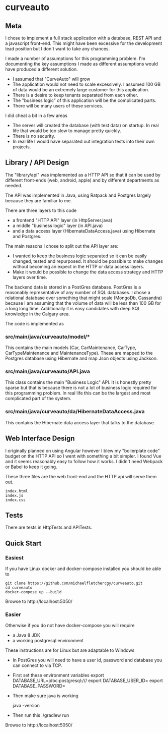 # curveauto

## Meta

I chose to implement a full stack application with a database, REST API and a javascript front-end.  This might have
been excessive for the development lead position but I don't want to take any chances.

I made a number of assumptions for this programming problem.  I'm documenting the key assumptions I made as different
assumptions would have produced a different solution.

 * I assumed that "CurveAuto" will grow 
 * The application would not need to scale excessively.  I assumed 100 GB of data would be an extremely large customer
   for this application.
 * There is a desire to keep tenants separated from each other.
 * The "business logic" of this application will be the complicated parts.
 * There will be many users of these services.

I did cheat a bit in a few areas

 * The server will created the database (with test data) on startup.  In real life that would be too slow to manage
   pretty quickly.
 * There is no security.
 * In real life I would have separated out integration tests into their own projects.

## Library / API Design

The "library/api" was implemented as a HTTP API so that it can be used by different front-ends (web, android, apple)
and by different departments as needed.

The API was implemented in Java, using Ratpack and Postgres largely because they are familiar to me.

There are three layers to this code

 * a frontend "HTTP API" layer (in HttpServer.java)
 * a middle "business logic" layer (in API.java)
 * and a data access layer (HibernateDataAccess.java) using Hibernate and Postgres.

The main reasons I chose to split out the API layer are:

 * I wanted to keep the business logic separated so it can be easily changed, tested and repurposed.  It should be
   possible to make changes without becoming an expect in the HTTP or data access layers.
 * Make it would be possible to change the data access strategy and HTTP layers over time.

The backend data is stored in a PostGres database. PostGres is a reasonably representative of any number of SQL
databases. I chose a relational database over something that might scale (MongoDb, Cassandra) because I am assuming
that the volume of data will be less than 100 GB for a long long time.  Additionally it is easy candidates with deep
SQL knowledge in the Calgary area.

The code is implemented as

### src/main/java/curveauto/model/*

This contains the main models (Car, CarMaintenance, CarType, CarTypeMaintenance and MaintenanceType).  These are mapped
to the Postgres database using Hibernate and map Json objects using Jackson.

### src/main/java/curveauto/API.java

This class contains the main "Business Logic" API.  It is honestly pretty sparse but that is because there is not a lot
of business logic required for this programming problem.  In real life this can be the largest and most complicated
part of the system.

### src/main/java/curveauto/da/HibernateDataAccess.java

This contains the Hibernate data access layer that talks to the database.

## Web Interface Design

I originally planned on using Angular however I blew my "boilerplate code" budget on the HTTP API so I went with
something a bit simpler.  I found Vue and it seems reasonably easy to follow how it works.  I didn't need Webpack
or Babel to keep it going.

These three files are the web front-end and the HTTP api will serve them out.

    index.html
    index.js
    index.css

## Tests

There are tests in HttpTests and APITests.

## Quick Start

### Easiest

If you have Linux docker and docker-compose installed you should be able to

    git clone https://github.com/michaelfletchercgy/curveauto.git
    cd curveauto
    docker-compose up --build

Browse to http://localhost:5050/

### Easier

Otherwise if you do not have docker-compose you will require

 * a Java 8 JDK
 * a working postgresql environment

These instructions are for Linux but are adaptable to Windows

 * In PostGres you will need to have a user id, password and database you can connect to via TCP.
 * First set these environment variables
    export DATABASE_URL=jdbc:postgresql://<your database host>/<the name of the database>
    export DATABASE_USER_ID=<user id>
    export DATABASE_PASSWORD=<password>

 * Then make sure java is working

     java -version

 * Then run this
    ./gradlew run

Browse to http://localhost:5050/

